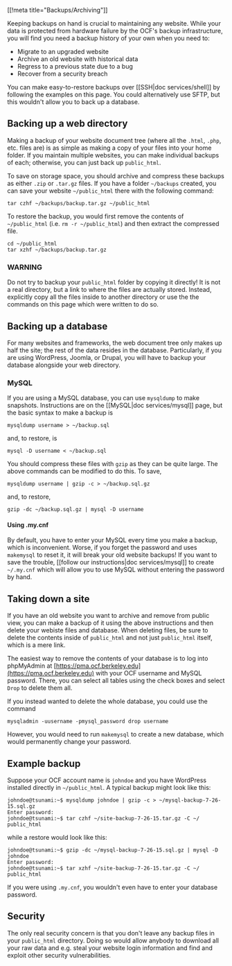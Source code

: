 [[!meta title="Backups/Archiving"]]

Keeping backups on hand is crucial to maintaining any website. While your data
is protected from hardware failure by the OCF's backup infrastructure, you will
find you need a backup history of your own when you need to:

* Migrate to an upgraded website
* Archive an old website with historical data
* Regress to a previous state due to a bug
* Recover from a security breach

You can make easy-to-restore backups over [[SSH|doc services/shell]] by following
the examples on this page. You could alternatively use SFTP, but this wouldn't
allow you to back up a database.


## Backing up a web directory

Making a backup of your website document tree (where all the `.html`, `.php`,
etc. files are) is as simple as making a copy of your files into your home
folder. If you maintain multiple websites, you can make individual backups of
each; otherwise, you can just back up `public_html`.

To save on storage space, you should archive and compress these backups as
either `.zip` or `.tar.gz` files. If you have a folder `~/backups` created, you
can save your website `~/public_html` there with the following command:

    tar czhf ~/backups/backup.tar.gz ~/public_html

To restore the backup, you would first remove the contents of
`~/public_html` (i.e. `rm -r ~/public_html`) and then extract the compressed
file.

    cd ~/public_html
    tar xzhf ~/backups/backup.tar.gz

### WARNING

Do not try to backup your `public_html` folder by copying it directly! It is
not a real directory, but a link to where the files are actually stored.
Instead, explicitly copy all the files inside to another directory or use the
the commands on this page which were written to do so.


## Backing up a database

For many websites and frameworks, the web document tree only makes up half the
site; the rest of the data resides in the database. Particularly, if you are
using WordPress, Joomla, or Drupal, you will have to backup your database
alongside your web directory.

### MySQL

If you are using a MySQL database, you can use `mysqldump` to make snapshots.
Instructions are on the [[MySQL|doc services/mysql]] page, but the basic syntax
to make a backup is

    mysqldump username > ~/backup.sql

and, to restore, is

    mysql -D username < ~/backup.sql

You should compress these files with `gzip` as they can be quite large. The
above commands can be modified to do this. To save,

    mysqldump username | gzip -c > ~/backup.sql.gz

and, to restore,

    gzip -dc ~/backup.sql.gz | mysql -D username

#### Using .my.cnf

By default, you have to enter your MySQL every time you make a backup, which is
inconvenient. Worse, if you forget the password and uses `makemysql` to reset
it, it will break your old website backups! If you want to save the trouble,
[[follow our instructions|doc services/mysql]] to create `~/.my.cnf` which will
allow you to use MySQL without entering the password by hand.


## Taking down a site

If you have an old website you want to archive and remove from public view, you
can make a backup of it using the above instructions and then delete your
webiste files and database. When deleting files, be sure to delete the contents
inside of `public_html` and not just `public_html` itself, which is a mere link.

The easiest way to remove the contents of your database is to log into
phpMyAdmin at [https://pma.ocf.berkeley.edu](https://pma.ocf.berkeley.edu)
with your OCF username and MySQL password. There, you can select all tables
using the check boxes and select `Drop` to delete them all.

If you instead wanted to delete the whole database, you could use the command

    mysqladmin -uusername -pmysql_password drop username

However, you would need to run `makemysql` to create a new database, which
would permanently change your password.


## Example backup

Suppose your OCF account name is `johndoe` and you have WordPress installed
directly in `~/public_html`. A typical backup might look like this:

    johndoe@tsunami:~$ mysqldump johndoe | gzip -c > ~/mysql-backup-7-26-15.sql.gz
    Enter password:
    johndoe@tsunami:~$ tar czhf ~/site-backup-7-26-15.tar.gz -C ~/ public_html

while a restore would look like this:

    johndoe@tsunami:~$ gzip -dc ~/mysql-backup-7-26-15.sql.gz | mysql -D johndoe
    Enter password:
    johndoe@tsunami:~$ tar xzhf ~/site-backup-7-26-15.tar.gz -C ~/ public_html

If you were using `.my.cnf`, you wouldn't even have to enter your database password.


## Security

The only real security concern is that you don't leave any backup files in your
`public_html` directory. Doing so would allow anybody to download all your raw
data and e.g. steal your website login information and find and exploit other
security vulnerabilities.
